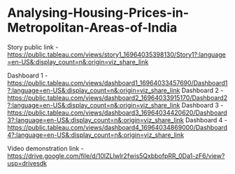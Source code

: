 # Analysing-Housing-Prices-in-Metropolitan-Areas-of-India

Story public link - https://public.tableau.com/views/story1_16964035398130/Story1?:language=en-US&:display_count=n&:origin=viz_share_link

Dashboard 1 - https://public.tableau.com/views/dashboard1_16964033457690/Dashboard1?:language=en-US&:display_count=n&:origin=viz_share_link
Dashboard 2 - https://public.tableau.com/views/dashboard2_16964033915170/Dashboard2?:language=en-US&:display_count=n&:origin=viz_share_link
Dashboard 3 - https://public.tableau.com/views/dashboard3_16964034420620/Dashboard3?:language=en-US&:display_count=n&:origin=viz_share_link
Dashboard 4 - https://public.tableau.com/views/dashboard4_16964034869000/Dashboard4?:language=en-US&:display_count=n&:origin=viz_share_link

Video demonstration link - https://drive.google.com/file/d/10IZLIwlr2fwis5QxbbofpRR_0Da1-zF6/view?usp=drivesdk
